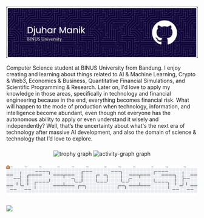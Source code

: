 ![Djuhar Manik](img/djrmanik-header2.jpg)

<p align="left">Computer Science student at BINUS University from Bandung. I enjoy creating and learning about things related to AI & Machine Learning, Crypto & Web3, Economics & Business, Quantitative Financial Simulations, and Scientific Programming & Research. Later on, I'd love to apply my knowledge in those areas, specifically in technology and financial engineering because in the end, everything becomes financial risk. What will happen to the mode of production when technology, information, and intelligence become abundant, even though not everyone has the autonomous ability to apply or even understand it wisely and independently? Well, that’s the uncertainty about what's the next era of technology after massive AI development, and also the domain of science & technology that I’d love to explore.</p>

###

<div align="center">
  <img src="https://github-profile-trophy.vercel.app?username=djrmanik&theme=nord&column=-1&row=1&margin-w=9&margin-h=9&no-bg=false&no-frame=false&order=4" height="150" alt="trophy graph"  />
  <img src="https://github-readme-activity-graph.vercel.app/graph?username=djrmanik&radius=12&theme=nightowl&area=true&order=5&custom_title=Activity&hide_border=false&hide_title=true" height="300" alt="activity-graph graph"  />
</div>

###

<picture>
  <source media="(prefers-color-scheme: dark)" srcset="https://raw.githubusercontent.com/djrmanik/djrmanik/output/pacman-contribution-graph-dark.svg">
  <source media="(prefers-color-scheme: light)" srcset="https://raw.githubusercontent.com/djrmanik/djrmanik/output/pacman-contribution-graph.svg">
  <img alt="pacman contribution graph" src="https://raw.githubusercontent.com/djrmanik/djrmanik/output/pacman-contribution-graph.svg">
</picture>

###

<img align="left" src="https://visitor-badge.laobi.icu/badge?page_id=djrmanik.djrmanik&left_color=royalblue&right_color=mediumpurple"  />

###